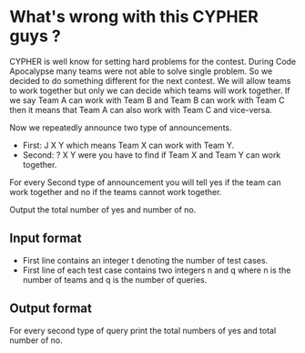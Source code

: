 # What's wrong with this CYPHER guys ?

CYPHER is well know for setting hard problems for the contest. During Code Apocalypse many teams were not able to solve single problem. So we decided to do something different for the next contest. We will allow teams to work together but only we can decide which teams will work together. If we say Team A can work with Team B and Team B can work with Team C then it means that Team A can also work with Team C and vice-versa.

Now we repeatedly announce two type of announcements.

- First: J X Y which means Team X can work with Team Y.
- Second: ? X Y were you have to find if Team X and Team Y can work together.

For every Second type of announcement you will tell yes if the team can work together and no if the teams cannot work together.

Output the total number of yes and number of no.

## Input format

- First line contains an integer t denoting the number of test cases.
- First line of each test case contains two integers n and q where n is the number of teams and q is the number of queries.

## Output format

For every second type of query print the total numbers of yes and total number of no.
